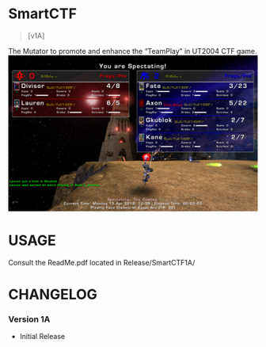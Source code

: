 SmartCTF
==============

> [v1A]

The Mutator to promote and enhance the “TeamPlay” in UT2004 CTF game.
<br>
![Alt Text](/repofiles/screenshotalpha.png)


USAGE
========
Consult the ReadMe.pdf located in Release/SmartCTF1A/


CHANGELOG
==========

### Version 1A 

- Initial Release
